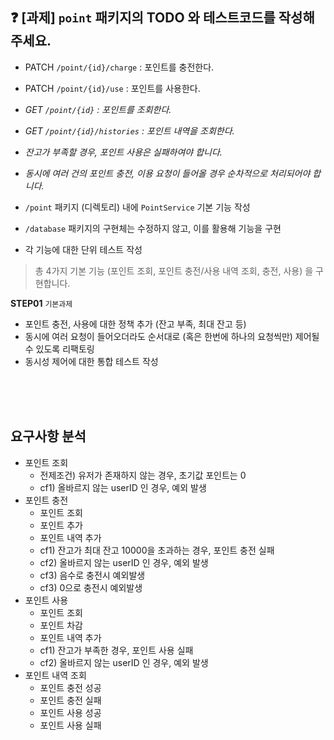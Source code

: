 ## ❓ [과제] `point` 패키지의 TODO 와 테스트코드를 작성해주세요.

- PATCH  `/point/{id}/charge` : 포인트를 충전한다.
- PATCH `/point/{id}/use` : 포인트를 사용한다.
- *GET `/point/{id}` : 포인트를 조회한다.*
- *GET `/point/{id}/histories` : 포인트 내역을 조회한다.*
- *잔고가 부족할 경우, 포인트 사용은 실패하여야 합니다.*
- *동시에 여러 건의 포인트 충전, 이용 요청이 들어올 경우 순차적으로 처리되어야 합니다.*

- `/point` 패키지 (디렉토리) 내에 `PointService` 기본 기능 작성
- `/database` 패키지의 구현체는 수정하지 않고, 이를 활용해 기능을 구현
- 각 기능에 대한 단위 테스트 작성

> 총 4가지 기본 기능 (포인트 조회, 포인트 충전/사용 내역 조회, 충전, 사용) 을 구현합니다.


**STEP01** `기본과제`

- 포인트 충전, 사용에 대한 정책 추가 (잔고 부족, 최대 잔고 등)
- 동시에 여러 요청이 들어오더라도 순서대로 (혹은 한번에 하나의 요청씩만) 제어될 수 있도록 리팩토링
- 동시성 제어에 대한 통합 테스트 작성


<br/>  
<br/>  
<br/>  

## 요구사항 분석


- 포인트 조회  
  - 전제조건) 유저가 존재하지 않는 경우, 초기값 포인트는 0  
  - cf1) 올바르지 않는 userID 인 경우, 예외 발생
- 포인트 충전
  - 포인트 조회
  - 포인트 추가
  - 포인트 내역 추가  
  - cf1) 잔고가 최대 잔고 10000을 초과하는 경우, 포인트 충전 실패
  - cf2) 올바르지 않는 userID 인 경우, 예외 발생
  - cf3) 음수로 충전시 예외발생
  - cf3) 0으로 충전시 예외발생
- 포인트 사용
  - 포인트 조회
  - 포인트 차감
  - 포인트 내역 추가  
  - cf1) 잔고가 부족한 경우, 포인트 사용 실패  
  - cf2) 올바르지 않는 userID 인 경우, 예외 발생  
- 포인트 내역 조회
  - 포인트 충전 성공
  - 포인트 충전 실패
  - 포인트 사용 성공
  - 포인트 사용 실패

